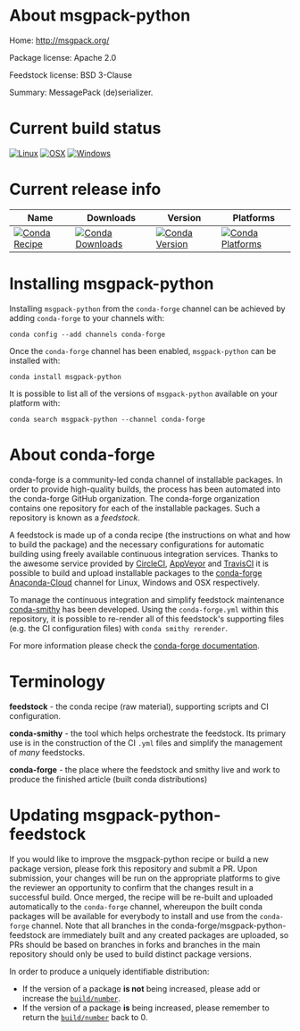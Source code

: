 About msgpack-python
====================

Home: http://msgpack.org/

Package license: Apache 2.0

Feedstock license: BSD 3-Clause

Summary: MessagePack (de)serializer.



Current build status
====================

[![Linux](https://img.shields.io/circleci/project/github/conda-forge/msgpack-python-feedstock/master.svg?label=Linux)](https://circleci.com/gh/conda-forge/msgpack-python-feedstock)
[![OSX](https://img.shields.io/travis/conda-forge/msgpack-python-feedstock/master.svg?label=macOS)](https://travis-ci.org/conda-forge/msgpack-python-feedstock)
[![Windows](https://img.shields.io/appveyor/ci/conda-forge/msgpack-python-feedstock/master.svg?label=Windows)](https://ci.appveyor.com/project/conda-forge/msgpack-python-feedstock/branch/master)

Current release info
====================

| Name | Downloads | Version | Platforms |
| --- | --- | --- | --- |
| [![Conda Recipe](https://img.shields.io/badge/recipe-msgpack--python-green.svg)](https://anaconda.org/conda-forge/msgpack-python) | [![Conda Downloads](https://img.shields.io/conda/dn/conda-forge/msgpack-python.svg)](https://anaconda.org/conda-forge/msgpack-python) | [![Conda Version](https://img.shields.io/conda/vn/conda-forge/msgpack-python.svg)](https://anaconda.org/conda-forge/msgpack-python) | [![Conda Platforms](https://img.shields.io/conda/pn/conda-forge/msgpack-python.svg)](https://anaconda.org/conda-forge/msgpack-python) |

Installing msgpack-python
=========================

Installing `msgpack-python` from the `conda-forge` channel can be achieved by adding `conda-forge` to your channels with:

```
conda config --add channels conda-forge
```

Once the `conda-forge` channel has been enabled, `msgpack-python` can be installed with:

```
conda install msgpack-python
```

It is possible to list all of the versions of `msgpack-python` available on your platform with:

```
conda search msgpack-python --channel conda-forge
```


About conda-forge
=================

conda-forge is a community-led conda channel of installable packages.
In order to provide high-quality builds, the process has been automated into the
conda-forge GitHub organization. The conda-forge organization contains one repository
for each of the installable packages. Such a repository is known as a *feedstock*.

A feedstock is made up of a conda recipe (the instructions on what and how to build
the package) and the necessary configurations for automatic building using freely
available continuous integration services. Thanks to the awesome service provided by
[CircleCI](https://circleci.com/), [AppVeyor](http://www.appveyor.com/)
and [TravisCI](https://travis-ci.org/) it is possible to build and upload installable
packages to the [conda-forge](https://anaconda.org/conda-forge)
[Anaconda-Cloud](http://docs.anaconda.org/) channel for Linux, Windows and OSX respectively.

To manage the continuous integration and simplify feedstock maintenance
[conda-smithy](http://github.com/conda-forge/conda-smithy) has been developed.
Using the ``conda-forge.yml`` within this repository, it is possible to re-render all of
this feedstock's supporting files (e.g. the CI configuration files) with ``conda smithy rerender``.

For more information please check the [conda-forge documentation](https://conda-forge.org/docs/).

Terminology
===========

**feedstock** - the conda recipe (raw material), supporting scripts and CI configuration.

**conda-smithy** - the tool which helps orchestrate the feedstock.
                   Its primary use is in the construction of the CI ``.yml`` files
                   and simplify the management of *many* feedstocks.

**conda-forge** - the place where the feedstock and smithy live and work to
                  produce the finished article (built conda distributions)


Updating msgpack-python-feedstock
=================================

If you would like to improve the msgpack-python recipe or build a new
package version, please fork this repository and submit a PR. Upon submission,
your changes will be run on the appropriate platforms to give the reviewer an
opportunity to confirm that the changes result in a successful build. Once
merged, the recipe will be re-built and uploaded automatically to the
`conda-forge` channel, whereupon the built conda packages will be available for
everybody to install and use from the `conda-forge` channel.
Note that all branches in the conda-forge/msgpack-python-feedstock are
immediately built and any created packages are uploaded, so PRs should be based
on branches in forks and branches in the main repository should only be used to
build distinct package versions.

In order to produce a uniquely identifiable distribution:
 * If the version of a package **is not** being increased, please add or increase
   the [``build/number``](http://conda.pydata.org/docs/building/meta-yaml.html#build-number-and-string).
 * If the version of a package **is** being increased, please remember to return
   the [``build/number``](http://conda.pydata.org/docs/building/meta-yaml.html#build-number-and-string)
   back to 0.